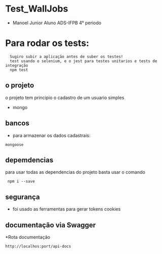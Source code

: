 # Test_WallJobs
* Manoel Junior Aluno  ADS-IFPB 4° periodo

# Para rodar os tests:
```
  Sugiro subir a aplicação antes de suber os testes!
  test usando o selenium, e o jest para testes unitarios e tests de integração
  npm test
 ```

## o projeto
o projeto tem principio o cadastro de um usuario simples

* mongo
## bancos 

* para armazenar os dados cadastrais: 
```
mongoose
```

## depemdencias
para usar todas as dependencias do projeto basta usar o comando
```
 npm i --save 
```
## segurança 
* foi usado as ferramentas para gerar tokens cookies

## documentação via Swagger
*Rota documentação
```
http://localhos:port/api-docs
```